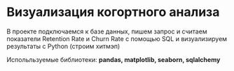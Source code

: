 # Визуализация когортного анализа

В проекте подключаемся к базе данных, пишем запрос и считаем показатели Retention Rate и Churn Rate с помощью SQL и визуализируем результаты с Python (строим хитмэп)

Испольльзуемые библиотеки: **pandas, matplotlib, seaborn, sqlalchemy**
